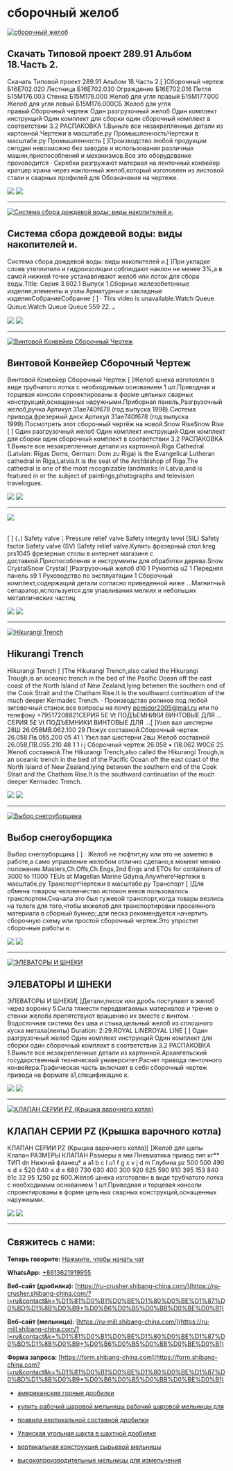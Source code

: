 # сборочный желоб

<a href="https://swt.shibang-china.com/?l=ru&img&k=%D1%81%D0%B1%D0%BE%D1%80%D0%BE%D1%87%D0%BD%D1%8B%D0%B9+%D0%B6%D0%B5%D0%BB%D0%BE%D0%B1" target="_blank">![сборочный желоб](http://static.shibang-china.com/all-800x300/882.jpg)</a>

## Скачать Типовой проект 289.91 Альбом 18.Часть 2.
Скачать Типовой проект 289.91 Альбом 18.Часть 2.[ ]Сборочный чертеж Б16Е702.020 Лестница Б16Е702.030 Ограждение Б16Е702.016 Петля Б15М176.003 Стенка Б15М176.000 Желоб для угля правый Б15М177.000 Желоб для угля левый Б15М176.000СБ Желоб для угля правый.Сборочный чертеж Один разгрузочный желоб Один комплект инструкций Один комплект для сборки один сборочный комплект в соответствии 3.2 РАСПАКОВКА 1.Выньте все незакрепленные детали из картонной.Чертежи в масштабе.ру ПромышленностьЧертежи в масштабе.ру Промышленность [ ]Производство любой продукции сегодня невозможно без заводов и использования различных машин,приспособлений и механизмов.Все это оборудование производится&nbsp;&#0183;&#32;Скребки разгружают материал на ленточный конвейер кратцер крана через наклонный желоб,который изготовлен из листовой стали и сварных профилей для Обозначения на чертеже.


<a href="https://whatsapp.shibangsoft.com/WhatsApp.php" target="_blank" title="WhatsApp">![](http://static.shibang-china.com/icon/whatsapp.png)</a> <a href="https://swt.shibang-china.com/?l=ru&icon&k=%D1%81%D0%B1%D0%BE%D1%80%D0%BE%D1%87%D0%BD%D1%8B%D0%B9+%D0%B6%D0%B5%D0%BB%D0%BE%D0%B1" target="_blank">![](http://static.shibang-china.com/icon/chat-ru.png)</a>

---

<a href="https://swt.shibang-china.com/?l=ru&img&k=%D1%81%D0%B1%D0%BE%D1%80%D0%BE%D1%87%D0%BD%D1%8B%D0%B9+%D0%B6%D0%B5%D0%BB%D0%BE%D0%B1" target="_blank">![Система сбора дождевой воды: виды накопителей и.](http://static.shibang-china.com/all-800x300/355.jpg)</a>

## Система сбора дождевой воды: виды накопителей и.
Система сбора дождевой воды: виды накопителей и.[ ]При укладке слоев утеплителя и гидроизоляции соблюдают наклон не менее 3%,а в самой нижней точке устанавливают желоб или лоток для сбора воды.Title: Серия 3.602.1 Выпуск 1.Сборные железобетонные изделия,элементы и узлы.Арматурные и закладные изделияСобраниеСобрание [ ]&nbsp;&#0183;&#32;This video is unavailable.Watch Queue Queue.Watch Queue Queue 559 22. 。


<a href="https://whatsapp.shibangsoft.com/WhatsApp.php" target="_blank" title="WhatsApp">![](http://static.shibang-china.com/icon/whatsapp.png)</a> <a href="https://swt.shibang-china.com/?l=ru&icon&k=%D1%81%D0%B1%D0%BE%D1%80%D0%BE%D1%87%D0%BD%D1%8B%D0%B9+%D0%B6%D0%B5%D0%BB%D0%BE%D0%B1" target="_blank">![](http://static.shibang-china.com/icon/chat-ru.png)</a>

---

<a href="https://swt.shibang-china.com/?l=ru&img&k=%D1%81%D0%B1%D0%BE%D1%80%D0%BE%D1%87%D0%BD%D1%8B%D0%B9+%D0%B6%D0%B5%D0%BB%D0%BE%D0%B1" target="_blank">![Винтовой Конвейер Сборочный Чертеж](http://static.shibang-china.com/all-800x300/644.jpg)</a>

## Винтовой Конвейер Сборочный Чертеж
Винтовой Конвейер Сборочный Чертеж [ ]Желоб шнека изготовлен в виде трубчатого лотка с необходимым основанием 1 шт.Приводная и торцевая консоли спроектированы в форме цельных сварных конструкций,оснащенных наружными.Приборная панель,Разгрузочный желоб,ручка Артикул 31ae740f678 (год выпуска 1998).Система привода,фрезерный диск Артикул 31ae740f678 (год выпуска 1999).Посмотреть этот сборочный чертёж на новой.Snow RiseSnow Rise [ ] Один разгрузочный желоб Один комплект инструкций Один комплект для сборки один сборочный комплект в соответствии 3.2 РАСПАКОВКА 1.Выньте все незакрепленные детали из картонной.Riga Cathedral (Latvian: Rīgas Doms; German: Dom zu Riga) is the Evangelical Lutheran cathedral in Riga,Latvia.It is the seat of the Archbishop of Riga.The cathedral is one of the most recognizable landmarks in Latvia,and is featured in or the subject of paintings,photographs and television travelogues.


<a href="https://whatsapp.shibangsoft.com/WhatsApp.php" target="_blank" title="WhatsApp">![](http://static.shibang-china.com/icon/whatsapp.png)</a> <a href="https://swt.shibang-china.com/?l=ru&icon&k=%D1%81%D0%B1%D0%BE%D1%80%D0%BE%D1%87%D0%BD%D1%8B%D0%B9+%D0%B6%D0%B5%D0%BB%D0%BE%D0%B1" target="_blank">![](http://static.shibang-china.com/icon/chat-ru.png)</a>

---

<a href="https://swt.shibang-china.com/?l=ru&img&k=%D1%81%D0%B1%D0%BE%D1%80%D0%BE%D1%87%D0%BD%D1%8B%D0%B9+%D0%B6%D0%B5%D0%BB%D0%BE%D0%B1" target="_blank">![](http://static.shibang-china.com/all-800x300/366.jpg)</a>

## 
[ ] (，) Safety valve；Pressure relief valve Safety integrity level (SIL) Safety factor Safety valve (SV) Safety relief valve.Купить фрезерный стол kreg prs1045 фрезерные столы в интернет магазине с доставкой.Приспособления и инструменты для обработки дерева.Snow CrystalSnow Crystal[ ]Разгрузочный желоб d10 1 Рукоятка u2 1 Передняя панель s9 1 Руководство по эксплуатации 1 Сборочный комплект,содержащий детали согласно приведенной ниже …Магнитный сепаратор,используется для улавливания мелких и небольших металлических частиц


<a href="https://whatsapp.shibangsoft.com/WhatsApp.php" target="_blank" title="WhatsApp">![](http://static.shibang-china.com/icon/whatsapp.png)</a> <a href="https://swt.shibang-china.com/?l=ru&icon&k=%D1%81%D0%B1%D0%BE%D1%80%D0%BE%D1%87%D0%BD%D1%8B%D0%B9+%D0%B6%D0%B5%D0%BB%D0%BE%D0%B1" target="_blank">![](http://static.shibang-china.com/icon/chat-ru.png)</a>

---

<a href="https://swt.shibang-china.com/?l=ru&img&k=%D1%81%D0%B1%D0%BE%D1%80%D0%BE%D1%87%D0%BD%D1%8B%D0%B9+%D0%B6%D0%B5%D0%BB%D0%BE%D0%B1" target="_blank">![Hikurangi Trench](http://static.shibang-china.com/all-800x300/709.jpg)</a>

## Hikurangi Trench
Hikurangi Trench [ ]The Hikurangi Trench,also called the Hikurangi Trough,is an oceanic trench in the bed of the Pacific Ocean off the east coast of the North Island of New Zealand,lying between the southern end of the Cook Strait and the Chatham Rise.It is the southward continuation of the much deeper Kermadec Trench.&nbsp;&#0183;&#32;Производство роликов под любой зиговочный станок.все вопросы на почту pomidor2005@mail.ru или по телефону +79517208821СЕРИЯ 5&#163; Vt ПОДЪЕМНИКИ ВИНТОВЫЕ ДЛЯ …СЕРИЯ 5&#163; Vt ПОДЪЕМНИКИ ВИНТОВЫЕ ДЛЯ …[ ]Узел вал шестерни 28Ш 26.058MB.062.100 29 Пожух составной.Сборочный чертеж 26.058.Пв.055.200 05 41 \ Узел вал шестерни 2вш Желоб составной 26.058,ПВ.055.210 48 1 1 i j Сборочный чертеж 26.058 • (18.062.W0C6 25 Желоб составной.The Hikurangi Trench,also called the Hikurangi Trough,is an oceanic trench in the bed of the Pacific Ocean off the east coast of the North Island of New Zealand,lying between the southern end of the Cook Strait and the Chatham Rise.It is the southward continuation of the much deeper Kermadec Trench.


<a href="https://whatsapp.shibangsoft.com/WhatsApp.php" target="_blank" title="WhatsApp">![](http://static.shibang-china.com/icon/whatsapp.png)</a> <a href="https://swt.shibang-china.com/?l=ru&icon&k=%D1%81%D0%B1%D0%BE%D1%80%D0%BE%D1%87%D0%BD%D1%8B%D0%B9+%D0%B6%D0%B5%D0%BB%D0%BE%D0%B1" target="_blank">![](http://static.shibang-china.com/icon/chat-ru.png)</a>

---

<a href="https://swt.shibang-china.com/?l=ru&img&k=%D1%81%D0%B1%D0%BE%D1%80%D0%BE%D1%87%D0%BD%D1%8B%D0%B9+%D0%B6%D0%B5%D0%BB%D0%BE%D0%B1" target="_blank">![Выбор снегоуборщика](http://static.shibang-china.com/all-800x300/1459.jpg)</a>

## Выбор снегоуборщика
Выбор снегоуборщика [ ]&nbsp;&#0183;&#32;Желоб не люфтит,ну или это не заметно в работе,а само управление желобом отлично сделано,в момент меняю положение.Masters,Ch.Offs,Ch.Engs,2nd Engs and ETOs for containers of 3000 to 11000 TEUs at Magellan Marine Gdynia,AnywhereЧертежи в масштабе.ру ТранспортЧертежи в масштабе.ру Транспорт [ ]Для обмена товаром человечество испокон веков пользовалось транспортом.Сначала это был гужевой транспорт,когда товары везлись на телеге для того,чтобы ихжелоб для транспортировки просеянного материала в сборный бункер;.для песка рекомендуется начертить сборочную схему или простой сборочный чертеж.Это упростит сборочные работы и.


<a href="https://whatsapp.shibangsoft.com/WhatsApp.php" target="_blank" title="WhatsApp">![](http://static.shibang-china.com/icon/whatsapp.png)</a> <a href="https://swt.shibang-china.com/?l=ru&icon&k=%D1%81%D0%B1%D0%BE%D1%80%D0%BE%D1%87%D0%BD%D1%8B%D0%B9+%D0%B6%D0%B5%D0%BB%D0%BE%D0%B1" target="_blank">![](http://static.shibang-china.com/icon/chat-ru.png)</a>

---

<a href="https://swt.shibang-china.com/?l=ru&img&k=%D1%81%D0%B1%D0%BE%D1%80%D0%BE%D1%87%D0%BD%D1%8B%D0%B9+%D0%B6%D0%B5%D0%BB%D0%BE%D0%B1" target="_blank">![ЭЛЕВАТОРЫ И ШНЕКИ](http://static.shibang-china.com/all-800x300/1323.jpg)</a>

## ЭЛЕВАТОРЫ И ШНЕКИ
ЭЛЕВАТОРЫ И ШНЕКИ[ ]Детали,песок или дробь поступают в желоб через воронку 5.Сила тяжести передви&#173;гаемых материалов и трение о стенки желоба препятствуют вращению их вместе с винтом.&nbsp;&#0183;&#32;Водосточная система без шва и стыка,цельный желоб из сплошного куска метала(ленты) Duration: 2:29.ROYAL LINEROYAL LINE [ ] Один разгрузочный желоб Один комплект инструкций Один комплект для сборки один сборочный комплект в соответствии 3.2 РАСПАКОВКА 1.Выньте все незакрепленные детали из картонной.Архангельский государственный технический университет.Расчет привода ленточного конвейера.Графическая часть включает в себя сборочный чертеж привода на формате a1,спецификацию к.


<a href="https://whatsapp.shibangsoft.com/WhatsApp.php" target="_blank" title="WhatsApp">![](http://static.shibang-china.com/icon/whatsapp.png)</a> <a href="https://swt.shibang-china.com/?l=ru&icon&k=%D1%81%D0%B1%D0%BE%D1%80%D0%BE%D1%87%D0%BD%D1%8B%D0%B9+%D0%B6%D0%B5%D0%BB%D0%BE%D0%B1" target="_blank">![](http://static.shibang-china.com/icon/chat-ru.png)</a>

---

<a href="https://swt.shibang-china.com/?l=ru&img&k=%D1%81%D0%B1%D0%BE%D1%80%D0%BE%D1%87%D0%BD%D1%8B%D0%B9+%D0%B6%D0%B5%D0%BB%D0%BE%D0%B1" target="_blank">![КЛАПАН СЕРИИ PZ (Крышка варочного котла)](http://static.shibang-china.com/all-800x300/784.jpg)</a>

## КЛАПАН СЕРИИ PZ (Крышка варочного котла)
КЛАПАН СЕРИИ PZ (Крышка варочного котла)[ ]Желоб для щепы Клапан РАЗМЕРЫ КЛАПАН Размеры в мм Пневматика привод тип кг** ТИП dn Нижний фланец* a a1 b c l u1 f g x v j d m Глубина pz 500 500 490 ≤ d ≤ 520 640 ≤ d ≤ 680 730 630 400 300 920 625 590 910 395 153 840 b1c 32 95 1250 pz 600.Желоб шнека изготовлен в виде трубчатого лотка с необходимым основанием 1 шт.Приводная и торцевая консоли спроектированы в форме цельных сварных конструкций,оснащенных наружными.

<a href="https://whatsapp.shibangsoft.com/WhatsApp.php" target="_blank" title="WhatsApp">![](http://static.shibang-china.com/icon/whatsapp.png)</a> <a href="https://swt.shibang-china.com/?l=ru&icon&k=%D1%81%D0%B1%D0%BE%D1%80%D0%BE%D1%87%D0%BD%D1%8B%D0%B9+%D0%B6%D0%B5%D0%BB%D0%BE%D0%B1" target="_blank">![](http://static.shibang-china.com/icon/chat-ru.png)</a>

---
## Свяжитесь с нами:

**Теперь говорите:** [Нажмите, чтобы начать чат](https://swt.shibang-china.com?l=ru&contact&k=%D1%81%D0%B1%D0%BE%D1%80%D0%BE%D1%87%D0%BD%D1%8B%D0%B9+%D0%B6%D0%B5%D0%BB%D0%BE%D0%B1)

**WhatsApp:**  [+8613621919955](https://whatsapp.shibangsoft.com/WhatsApp.php)

**Веб-сайт (дробилка):** [https://ru-crusher.shibang-china.com/](https://ru-crusher.shibang-china.com/?l=ru&contact&k=%D1%81%D0%B1%D0%BE%D1%80%D0%BE%D1%87%D0%BD%D1%8B%D0%B9+%D0%B6%D0%B5%D0%BB%D0%BE%D0%B1)

**Веб-сайт (мельница):** [https://ru-mill.shibang-china.com/](https://ru-mill.shibang-china.com/?l=ru&contact&k=%D1%81%D0%B1%D0%BE%D1%80%D0%BE%D1%87%D0%BD%D1%8B%D0%B9+%D0%B6%D0%B5%D0%BB%D0%BE%D0%B1)

**Форма запроса:** [https://form.shibang-china.com](https://form.shibang-china.com?l=ru&contact&k=%D1%81%D0%B1%D0%BE%D1%80%D0%BE%D1%87%D0%BD%D1%8B%D0%B9+%D0%B6%D0%B5%D0%BB%D0%BE%D0%B1)

* [американские горные дробилки](../117/%D0%B0%D0%BC%D0%B5%D1%80%D0%B8%D0%BA%D0%B0%D0%BD%D1%81%D0%BA%D0%B8%D0%B5%20%D0%B3%D0%BE%D1%80%D0%BD%D1%8B%D0%B5%20%D0%B4%D1%80%D0%BE%D0%B1%D0%B8%D0%BB%D0%BA%D0%B8.md)

* [купить рабочий шаровой мельницы рабочий шаровой мельницы для](../116/%D0%BA%D1%83%D0%BF%D0%B8%D1%82%D1%8C%20%D1%80%D0%B0%D0%B1%D0%BE%D1%87%D0%B8%D0%B9%20%D1%88%D0%B0%D1%80%D0%BE%D0%B2%D0%BE%D0%B9%20%D0%BC%D0%B5%D0%BB%D1%8C%D0%BD%D0%B8%D1%86%D1%8B%20%D1%80%D0%B0%D0%B1%D0%BE%D1%87%D0%B8%D0%B9%20%D1%88%D0%B0%D1%80%D0%BE%D0%B2%D0%BE%D0%B9%20%D0%BC%D0%B5%D0%BB%D1%8C%D0%BD%D0%B8%D1%86%D1%8B%20%D0%B4%D0%BB%D1%8F.md)

* [правила вертикальной составной дробилки](../117/%D0%BF%D1%80%D0%B0%D0%B2%D0%B8%D0%BB%D0%B0%20%D0%B2%D0%B5%D1%80%D1%82%D0%B8%D0%BA%D0%B0%D0%BB%D1%8C%D0%BD%D0%BE%D0%B9%20%D1%81%D0%BE%D1%81%D1%82%D0%B0%D0%B2%D0%BD%D0%BE%D0%B9%20%D0%B4%D1%80%D0%BE%D0%B1%D0%B8%D0%BB%D0%BA%D0%B8.md)

* [Уланская угольная шахта в шахтной дробилке](../120/%D0%A3%D0%BB%D0%B0%D0%BD%D1%81%D0%BA%D0%B0%D1%8F%20%D1%83%D0%B3%D0%BE%D0%BB%D1%8C%D0%BD%D0%B0%D1%8F%20%D1%88%D0%B0%D1%85%D1%82%D0%B0%20%D0%B2%20%D1%88%D0%B0%D1%85%D1%82%D0%BD%D0%BE%D0%B9%20%D0%B4%D1%80%D0%BE%D0%B1%D0%B8%D0%BB%D0%BA%D0%B5.md)

* [вертикальная конструкция сырьевой мельницы](../116/%D0%B2%D0%B5%D1%80%D1%82%D0%B8%D0%BA%D0%B0%D0%BB%D1%8C%D0%BD%D0%B0%D1%8F%20%D0%BA%D0%BE%D0%BD%D1%81%D1%82%D1%80%D1%83%D0%BA%D1%86%D0%B8%D1%8F%20%D1%81%D1%8B%D1%80%D1%8C%D0%B5%D0%B2%D0%BE%D0%B9%20%D0%BC%D0%B5%D0%BB%D1%8C%D0%BD%D0%B8%D1%86%D1%8B.md)

* [высокопроизводительные мельницы для измельчения](../110/%D0%B2%D1%8B%D1%81%D0%BE%D0%BA%D0%BE%D0%BF%D1%80%D0%BE%D0%B8%D0%B7%D0%B2%D0%BE%D0%B4%D0%B8%D1%82%D0%B5%D0%BB%D1%8C%D0%BD%D1%8B%D0%B5%20%D0%BC%D0%B5%D0%BB%D1%8C%D0%BD%D0%B8%D1%86%D1%8B%20%D0%B4%D0%BB%D1%8F%20%D0%B8%D0%B7%D0%BC%D0%B5%D0%BB%D1%8C%D1%87%D0%B5%D0%BD%D0%B8%D1%8F.md)